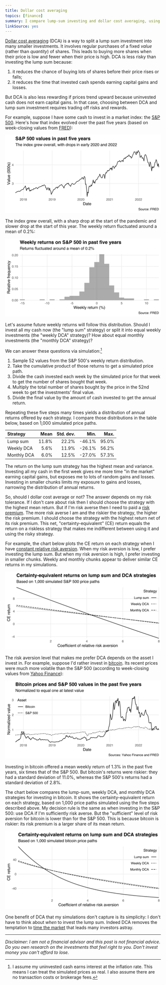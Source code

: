 ```yaml
---
title: Dollar cost averaging
topics: [finance]
summary: I compare lump-sum investing and dollar cost averaging, using simulated data on S&P 500 and bitcoin prices.
linkSource: yes
---
```


[Dollar cost averaging](https://en.wikipedia.org/wiki/Dollar_cost_averaging) (DCA) is a way to split a lump sum investment into many smaller investments.
It involves regular purchases of a fixed *value* (rather than *quantity*) of shares.
This leads to buying more shares when their price is low and fewer when their price is high.
DCA is less risky than investing the lump sum because:

1. it reduces the chance of buying lots of shares before their price rises or falls;
2. it reduces the time that invested cash spends earning capital gains and losses.

But DCA is also less rewarding if prices trend upward because uninvested cash does not earn capital gains.
In that case, choosing between DCA and lump sum investment requires trading off risks and rewards.

For example, suppose I have some cash to invest in a market index: the [S&P 500](https://en.wikipedia.org/wiki/S%26P_500).
Here's how that index evolved over the past five years (based on week-closing values from [FRED](https://fred.stlouisfed.org/series/SP500)):

![](figures/sp500-series-1.svg)

The index grew overall, with a sharp drop at the start of the pandemic and slower drop at the start of this year.
The weekly return fluctuated around a mean of 0.2%:

![](figures/sp500-returns-1.svg)

Let's assume future weekly returns will follow this distribution.
Should I invest all my cash now (the "lump sum" strategy) or split it into equal weekly investments (the "weekly DCA" strategy)?
How about equal monthly investments (the "monthly DCA" strategy)?

We can answer these questions via simulation:[^assumptions]

[^assumptions]: I assume my uninvested cash earns interest at the inflation rate.
This means I can treat the simulated prices as real.
I also assume there are no transaction costs or brokerage fees.

1. Sample 52 values from the S&P 500's weekly return distribution.
2. Take the cumulative product of those returns to get a simulated price path.
3. Divide the cash invested each week by the simulated price for that week to get the number of shares bought that week.
4. Multiply the total number of shares bought by the price in the 52nd week to get the investments' final value.
5. Divide the final value by the amount of cash invested to get the annual return.

Repeating these five steps many times yields a distribution of annual returns offered by each strategy.
I compare those distributions in the table below, based on 1,000 simulated price paths.

|Strategy    |  Mean| Std. dev.|   Min.|  Max.|
|:-----------|-----:|---------:|------:|-----:|
|Lump sum    | 11.8%|     22.2%| -46.1%| 95.0%|
|Weekly DCA  |  5.6%|     11.9%| -26.1%| 56.2%|
|Monthly DCA |  6.0%|     12.5%| -27.0%| 57.3%|

The return on the lump sum strategy has the highest mean and variance.
Investing all my cash in the first week gives me more time "in the market" earning capital gains, but exposes me to lots of random gains and losses.
Investing in smaller chunks limits my exposure to gains and losses, narrowing the distribution of annual returns.

So, should I dollar cost average or not?
The answer depends on my risk tolerance.
If I don't care about risk then I should choose the strategy with the highest mean return.
But if I'm risk averse then I need to paid a [risk premium](https://en.wikipedia.org/wiki/Risk_premium).
The more risk averse I am and the riskier the strategy, the higher the risk premium.
I should choose the strategy with the highest return net of its risk premium.
This net, "certainty-equivalent" (CE) return equals the return on a riskless strategy that makes me indifferent between using it and using the risky strategy.

For example, the chart below plots the CE return on each strategy when I have [constant relative risk aversion](https://en.wikipedia.org/wiki/Risk_aversion#Relative_risk_aversion).
When my risk aversion is low, I prefer investing the lump sum.
But when my risk aversion is high, I prefer investing in smaller chunks.
Weekly and monthly chunks appear to deliver similar CE returns in my simulations.

![](figures/sp500-ce-returns-1.svg)

The risk aversion level that makes me prefer DCA depends on the asset I invest in.
For example, suppose I'd rather invest in [bitcoin](https://en.wikipedia.org/wiki/Bitcoin).
Its recent prices were much more volatile than the S&P 500 (according to week-closing values from [Yahoo Finance](https://finance.yahoo.com/quote/BTC-USD/history?p=BTC-USD)):

![](figures/bitcoin-series-1.svg)

Investing in bitcoin offered a mean weekly return of 1.3% in the past five years, six times that of the S&P 500.
But bitcoin's returns were riskier: they had a standard deviation of 11.0%, whereas the S&P 500's returns had a standard deviation of 2.8%.

The chart below compares the lump-sum, weekly DCA, and monthly DCA strategies for investing in bitcoin.
It shows the certainty-equivalent return on each strategy, based on 1,000 price paths simulated using the five steps described above.
My decision rule is the same as when investing in the S&P 500: use DCA if I'm sufficiently risk averse.
But the "sufficient" level of risk aversion for bitcoin is lower than for the S&P 500.
This is because bitcoin is riskier: its risk premium is a larger share of its mean return.

![](figures/bitcoin-ce-returns-1.svg)

One benefit of DCA that my simulations don't capture is its simplicity: I don't have to think about *when* to invest the lump sum.
Indeed DCA removes the temptation to [time the market](https://en.wikipedia.org/wiki/Market_timing) that leads many investors astray.

---

*Disclaimer: I am not a financial advisor and this post is not financial advice.
Do you own research on the investments that feel right to you.
Don't invest money you can't afford to lose.*

